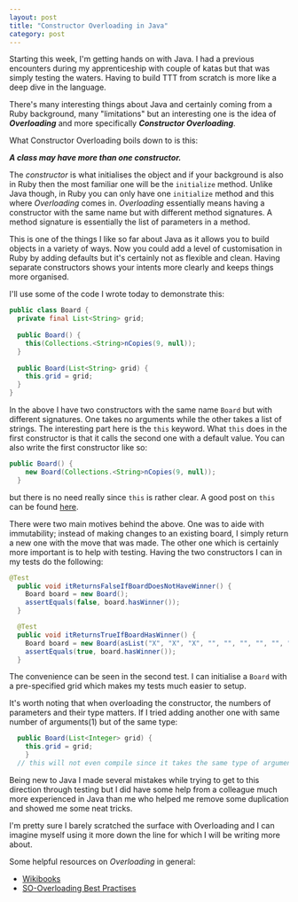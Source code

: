 ```yaml
---
layout: post
title: "Constructor Overloading in Java"
category: post
---
```

Starting this week, I'm getting hands on with Java. I had a previous encounters during my apprenticeship with couple of katas but that was simply testing the waters. Having to build TTT from scratch is more like a deep dive in the language.

There's many interesting things about Java and certainly coming from a Ruby background, many "limitations" but an interesting one is the idea of ***Overloading*** and more specifically ***Constructor Overloading***.

What Constructor Overloading boils down to is this:

***A class may have more than one constructor.***

The *constructor* is what initialises the object and if your background is also in Ruby then the most familiar one will be the `initialize` method. Unlike Java though, in Ruby you can only have one `initialize` method and this where *Overloading* comes in. *Overloading* essentially means having a constructor with the same name but with different method signatures. A method signature is essentially the list of parameters in a method. 

This is one of the things I like so far about Java as it allows you to build objects in a variety of ways. Now you could add a level of customisation in Ruby by adding defaults but it's certainly not as flexible and clean. Having separate constructors shows your intents more clearly and keeps things more organised.

I'll use some of the code I wrote today to demonstrate this:

```java
public class Board {
  private final List<String> grid;
  
  public Board() {
    this(Collections.<String>nCopies(9, null));
  }
  
  public Board(List<String> grid) {
    this.grid = grid;
  }
}
```

In the above I have two constructors with the same name `Board` but with different signatures. One takes no arguments while the other takes a list of strings. The interesting part here is the `this` keyword. What `this` does in the first constructor is that it calls the second one with a default value. You can also write the first constructor like so:

```java
public Board() {
    new Board(Collections.<String>nCopies(9, null));
  }
```
but there is no need really since `this` is rather clear. A good post on `this` can be found [here](http://stackoverflow.com/questions/577575/using-the-keyword-this-in-java).

There were two main motives behind the above. One was to aide with immutability; instead of making changes to an existing board, I simply return a new one with the move that was made. The other one which is certainly more important is to help with testing. Having the two constructors I can in my tests do the following:

```java
@Test
  public void itReturnsFalseIfBoardDoesNotHaveWinner() {
    Board board = new Board();
    assertEquals(false, board.hasWinner());
  }

  @Test
  public void itReturnsTrueIfBoardHasWinner() {
    Board board = new Board(asList("X", "X", "X", "", "", "", "", "", ""));
    assertEquals(true, board.hasWinner());
  }
```

The convenience can be seen in the second test. I can initialise a `Board` with a pre-specified grid which makes my tests much easier to setup.

It's worth noting that when overloading the constructor, the numbers of parameters and their type matters. If I tried adding another one with same number of arguments(1) but of the same type:

```java
  public Board(List<Integer> grid) {
    this.grid = grid;
    }
  // this will not even compile since it takes the same type of argument (List)
```

Being new to Java I made several mistakes while trying to get to this direction through testing but I did have some help from a colleague much more experienced in Java than me who helped me remove some duplication and showed me some neat tricks.

I'm pretty sure I barely scratched the surface with Overloading and I can imagine myself using it more down the line for which I will be writing more about.

Some helpful resources on *Overloading* in general:

- [Wikibooks](https://en.wikibooks.org/wiki/Java_Programming/Overloading_Methods_and_Constructors)
- [SO-Overloading Best Practises](http://stackoverflow.com/questions/1182153/constructor-overloading-in-java-best-practice)
